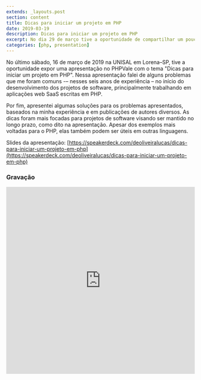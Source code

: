 ```yaml
---
extends: _layouts.post
section: content
title: Dicas para iniciar um projeto em PHP
date: 2019-03-19
description: Dicas para iniciar um projeto em PHP
excerpt: No dia 29 de março tive a oportunidade de compartilhar um pouco de minha experiência trabalhando em grandes projetos usando PHP. Na ocasião, falei de alguns problemas que me foram comuns no início dos projetos e apresentei algumas soluções.
categories: [php, presentation]
---
```

No último sábado, 16 de março de 2019 na UNISAL em Lorena–SP, tive a oportunidade expor uma apresentação no PHPVale com o tema "Dicas para iniciar um projeto em PHP". Nessa apresentação falei de alguns problemas que me foram comuns -– nesses seis anos de experiência – no início do desenvolvimento dos projetos de software, principalmente trabalhando em aplicações web SaaS escritas em PHP. 

Por fim, apresentei algumas soluções para os problemas apresentados, baseados na minha experiência e em publicações de autores diversos. As dicas foram mais focadas para projetos de software visando ser mantido no longo prazo, como dito na apresentação. Apesar dos exemplos mais voltadas para o PHP, elas também podem ser úteis em outras linguagens.

Slides da apresentação: [https://speakerdeck.com/deoliveiralucas/dicas-para-iniciar-um-projeto-em-php](https://speakerdeck.com/deoliveiralucas/dicas-para-iniciar-um-projeto-em-php)

### Gravação

<iframe width="100%" height="500vh" src="https://www.youtube.com/embed/wUj6YWp5dmE" frameborder="0" allowfullscreen></iframe>
